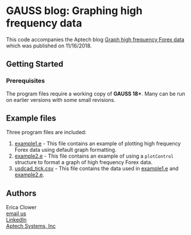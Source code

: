 # GAUSS blog: Graphing high frequency data
This code accompanies the Aptech blog [Graph high frequency Forex data](https://www.aptech.com/blog/graph-high-frequency-forex-data/) which was published on 11/16/2018.

## Getting Started
### Prerequisites
The program files require a working copy of **GAUSS 18+**. Many can be run on earlier versions with some small revisions.

## Example files
Three program files are included:
1. [example1.e](example1.e) - This file contains an example of plotting high frequency Forex data using default graph formatting.
2. [example2.e](example2.e) - This file contains an example of using a `plotControl` structure to format a graph of high frequency Forex data.
3. [usdcad_tick.csv](usdcad_tick.csv) - This file contains the data used in [example1.e](example1.e) and [example2.e](example2.e).

## Authors
Erica Clower  
[email us](mailto:eclower@aptech.com)  
[LinkedIn](https://linkedin.com/in/ericaclower)  
[Aptech Systems, Inc](https://www.aptech.com/)
